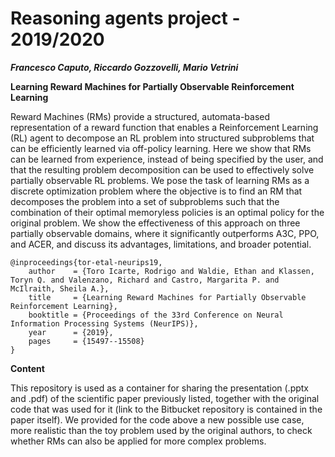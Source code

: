 # Reasoning agents project - 2019/2020 
_**Francesco Caputo, Riccardo Gozzovelli, Mario Vetrini**_

**Learning Reward Machines for Partially Observable Reinforcement Learning**

Reward Machines (RMs) provide a structured, automata-based representation of a
reward function that enables a Reinforcement Learning (RL) agent to decompose
an RL problem into structured subproblems that can be efficiently learned via
off-policy learning. Here we show that RMs can be learned from experience,
instead of being specified by the user, and that the resulting problem decomposition
can be used to effectively solve partially observable RL problems. We pose the
task of learning RMs as a discrete optimization problem where the objective is
to find an RM that decomposes the problem into a set of subproblems such that
the combination of their optimal memoryless policies is an optimal policy for the
original problem. We show the effectiveness of this approach on three partially
observable domains, where it significantly outperforms A3C, PPO, and ACER, and
discuss its advantages, limitations, and broader potential.


    @inproceedings{tor-etal-neurips19,
        author    = {Toro Icarte, Rodrigo and Waldie, Ethan and Klassen, Toryn Q. and Valenzano, Richard and Castro, Margarita P. and McIlraith, Sheila A.},
        title     = {Learning Reward Machines for Partially Observable Reinforcement Learning},
        booktitle = {Proceedings of the 33rd Conference on Neural Information Processing Systems (NeurIPS)},
        year      = {2019},
        pages     = {15497--15508}
    }
    

**Content**

This repository is used as a container for sharing the presentation (.pptx and .pdf) of the scientific paper previously listed, together with the original code that was used for it (link to the Bitbucket repository is contained in the paper itself). 
We provided for the code above a new possible use case, more realistic than the toy problem used by the original authors, to check whether RMs  can also be applied for more complex problems.


